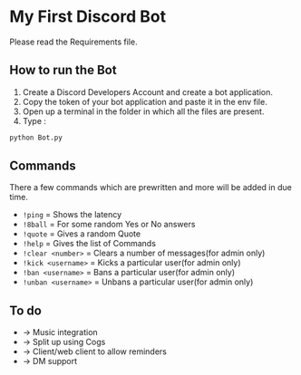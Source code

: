 # My First Discord Bot

Please read the Requirements file.

## How to run the Bot

1. Create a Discord Developers Account and create a bot application.
2. Copy the token of your bot application and paste it in the env file.
3. Open up a terminal in the folder in which all the files are present.
4. Type :
```bash
python Bot.py
```
## Commands

There a few commands which are prewritten and more will be added in due time.

* `!ping` = Shows the latency
* `!8ball` = For some random Yes or No answers
* `!quote` = Gives a random Quote
* `!help` = Gives the list of Commands
* `!clear <number>` = Clears a number of messages(for admin only)
* `!kick <username>` = Kicks a particular user(for admin only)
* `!ban <username>` = Bans a particular user(for admin only)
* `!unban <username>` = Unbans a particular user(for admin only)

## To do
* -> Music integration
* -> Split up using Cogs
* -> Client/web client to allow reminders
* -> DM support
